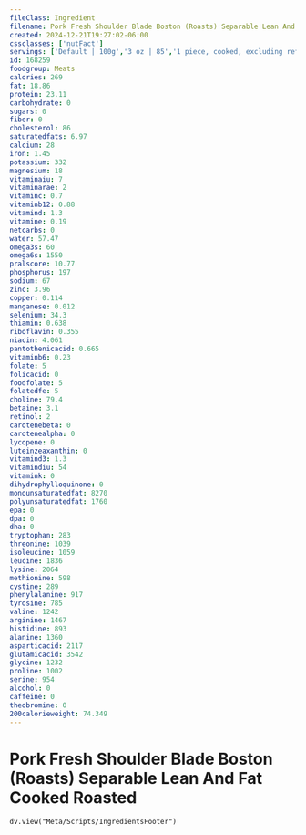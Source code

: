 ```yaml
---
fileClass: Ingredient
filename: Pork Fresh Shoulder Blade Boston (Roasts) Separable Lean And Fat Cooked Roasted
created: 2024-12-21T19:27:02-06:00
cssclasses: ['nutFact']
servings: ['Default | 100g','3 oz | 85','1 piece, cooked, excluding refuse (yield from 1 lb raw meat with refuse) | 262']
id: 168259
foodgroup: Meats
calories: 269
fat: 18.86
protein: 23.11
carbohydrate: 0
sugars: 0
fiber: 0
cholesterol: 86
saturatedfats: 6.97
calcium: 28
iron: 1.45
potassium: 332
magnesium: 18
vitaminaiu: 7
vitaminarae: 2
vitaminc: 0.7
vitaminb12: 0.88
vitamind: 1.3
vitamine: 0.19
netcarbs: 0
water: 57.47
omega3s: 60
omega6s: 1550
pralscore: 10.77
phosphorus: 197
sodium: 67
zinc: 3.96
copper: 0.114
manganese: 0.012
selenium: 34.3
thiamin: 0.638
riboflavin: 0.355
niacin: 4.061
pantothenicacid: 0.665
vitaminb6: 0.23
folate: 5
folicacid: 0
foodfolate: 5
folatedfe: 5
choline: 79.4
betaine: 3.1
retinol: 2
carotenebeta: 0
carotenealpha: 0
lycopene: 0
luteinzeaxanthin: 0
vitamind3: 1.3
vitamindiu: 54
vitamink: 0
dihydrophylloquinone: 0
monounsaturatedfat: 8270
polyunsaturatedfat: 1760
epa: 0
dpa: 0
dha: 0
tryptophan: 283
threonine: 1039
isoleucine: 1059
leucine: 1836
lysine: 2064
methionine: 598
cystine: 289
phenylalanine: 917
tyrosine: 785
valine: 1242
arginine: 1467
histidine: 893
alanine: 1360
asparticacid: 2117
glutamicacid: 3542
glycine: 1232
proline: 1002
serine: 954
alcohol: 0
caffeine: 0
theobromine: 0
200calorieweight: 74.349
---
```


# Pork Fresh Shoulder Blade Boston (Roasts) Separable Lean And Fat Cooked Roasted

```dataviewjs
dv.view("Meta/Scripts/IngredientsFooter")
```